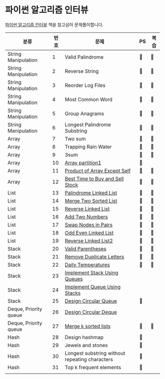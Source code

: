 # 파이썬 알고리즘 인터뷰

[파이썬 알고리즘 인터뷰](http://www.yes24.com/Product/Goods/91084402?OzSrank=2) 책을 참고삼아 문제풀이합니다.

| 분류                  | 번호 | 문제                                                                                              | PS  | 복습 |
| --------------------- | ---- | ------------------------------------------------------------------------------------------------- | --- | ---- |
| String Manipulation   | 1    | Valid Palindrome                                                                                  | 🌱  | 🌱   |
| String Manipulation   | 2    | Reverse String                                                                                    | 🌱  | 🌱   |
| String Manipulation   | 3    | Reorder Log Files                                                                                 | 🌱  | 🌱   |
| String Manipulation   | 4    | Most Common Word                                                                                  | 🌱  | 🌱   |
| String Manipulation   | 5    | Group Anagrams                                                                                    | 🌱  | 🌱   |
| String Manipulation   | 6    | Longest Palindrome Substring                                                                      | 🌱  | 🌱   |
| Array                 | 7    | Two sum                                                                                           | 🌱  | 🌱   |
| Array                 | 8    | Trapping Rain Water                                                                               | 🌱  | 🌱   |
| Array                 | 9    | 3sum                                                                                              | 🌱  | 🌱   |
| Array                 | 10   | [Array partition1](https://leetcode.com/problems/array-partition-i/)                              | 🌱  |      |
| Array                 | 11   | [Product of Array Except Self](https://leetcode.com/problems/product-of-array-except-self/)       | 🌱  | 🌱   |
| Array                 | 12   | [Best Time to Buy and Sell Stock](https://leetcode.com/problems/best-time-to-buy-and-sell-stock/) | 🌱  | 🌱   |
| List                  | 13   | [Palindrome Linked List](https://leetcode.com/problems/palindrome-linked-list/)                   | 🌱  | 🌱   |
| List                  | 14   | [Merge Two Sorted List](https://leetcode.com/problems/merge-two-sorted-lists/)                    | 🌱  | 🌱   |
| List                  | 15   | [Reverse Linked List](https://leetcode.com/problems/reverse-linked-list/)                         | 🌱  | 🌱   |
| List                  | 16   | [Add Two Numbers](https://leetcode.com/problems/add-two-numbers/)                                 | 🌱  | 🌱   |
| List                  | 17   | [Swap Nodes in Pairs](https://leetcode.com/problems/swap-nodes-in-pairs/)                         | 🌱  | 🌱   |
| List                  | 18   | [Odd Even Linked List](https://leetcode.com/problems/odd-even-linked-list/)                       | 🌱  | 🌱   |
| List                  | 19   | [Reverse Linked List2](https://leetcode.com/problems/reverse-linked-list-ii/)                     | 🌱  | 🌱   |
| Stack                 | 20   | [Valid Parentheses](https://leetcode.com/problems/valid-parentheses/)                             | 🌱  | 🌱   |
| Stack                 | 21   | [Remove Duplicate Letters](https://leetcode.com/problems/remove-duplicate-letters/)               | 🌱  | 🌱   |
| Stack                 | 22   | [Daily Temperatures](https://leetcode.com/problems/daily-temperatures/)                           | 🌱  | 🌱   |
| Stack                 | 23   | [Implement Stack Using Queues]()                                                                  |     |      |
| Stack                 | 24   | [Implement Queue Using Stacks]()                                                                  |     |      |
| Stack                 | 25   | [Design Circular Queue](https://leetcode.com/problems/design-circular-queue/)                     | 🌱  |      |
| Deque, Priority queue | 26   | [Design Circular Deque](https://leetcode.com/problems/design-circular-deque/)                     |     |      |
| Deque, Priority queue | 27   | [Merge k sorted lists](https://leetcode.com/problems/merge-k-sorted-lists)                        | 🌱  | 🌱   |
| Hash                  | 28   | Design hashmap                                                                                    | 🌱  |      |
| Hash                  | 29   | Jewels and stones                                                                                 | 🌱  |      |
| Hash                  | 30   | Longest substring without repeating characters                                                    | 🌱  |      |
| Hash                  | 31   | Top k frequent elements                                                                           | 🌱  |      |
|                       |      |                                                                                                   |     |      |

